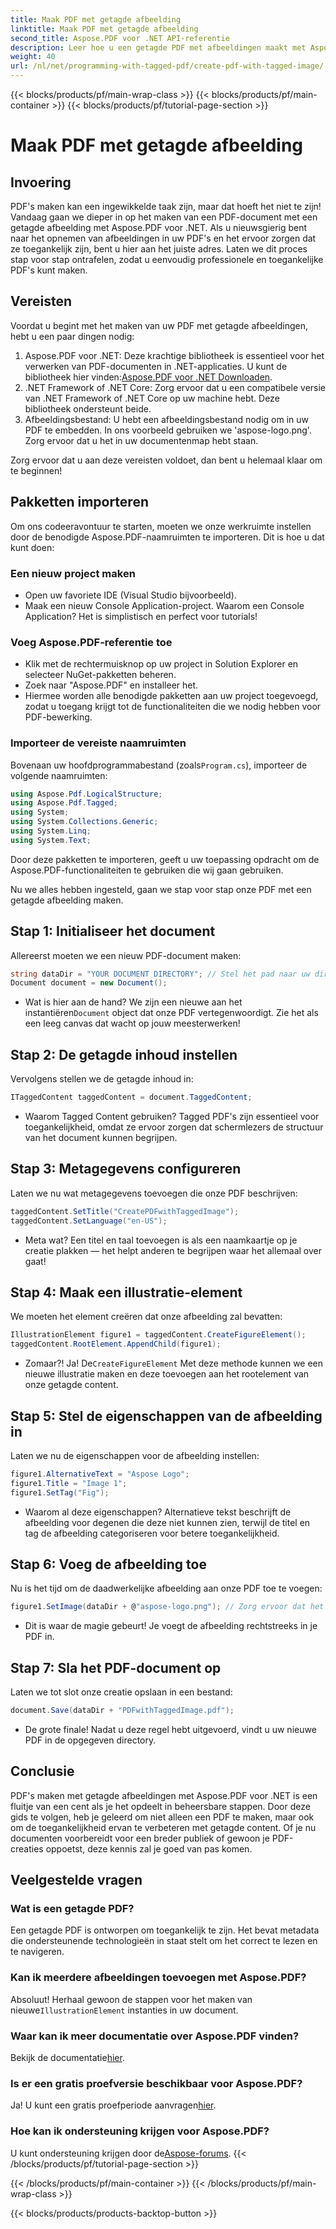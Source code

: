 ```yaml
---
title: Maak PDF met getagde afbeelding
linktitle: Maak PDF met getagde afbeelding
second_title: Aspose.PDF voor .NET API-referentie
description: Leer hoe u een getagde PDF met afbeeldingen maakt met Aspose.PDF voor .NET. Volg onze stapsgewijze handleiding voor toegankelijke en professionele documentcreatie.
weight: 40
url: /nl/net/programming-with-tagged-pdf/create-pdf-with-tagged-image/
---
```


{{< blocks/products/pf/main-wrap-class >}}
{{< blocks/products/pf/main-container >}}
{{< blocks/products/pf/tutorial-page-section >}}

# Maak PDF met getagde afbeelding

## Invoering

PDF's maken kan een ingewikkelde taak zijn, maar dat hoeft het niet te zijn! Vandaag gaan we dieper in op het maken van een PDF-document met een getagde afbeelding met Aspose.PDF voor .NET. Als u nieuwsgierig bent naar het opnemen van afbeeldingen in uw PDF's en het ervoor zorgen dat ze toegankelijk zijn, bent u hier aan het juiste adres. Laten we dit proces stap voor stap ontrafelen, zodat u eenvoudig professionele en toegankelijke PDF's kunt maken.

## Vereisten

Voordat u begint met het maken van uw PDF met getagde afbeeldingen, hebt u een paar dingen nodig:

1. Aspose.PDF voor .NET: Deze krachtige bibliotheek is essentieel voor het verwerken van PDF-documenten in .NET-applicaties. U kunt de bibliotheek hier vinden:[Aspose.PDF voor .NET Downloaden](https://releases.aspose.com/pdf/net/).
2. .NET Framework of .NET Core: Zorg ervoor dat u een compatibele versie van .NET Framework of .NET Core op uw machine hebt. Deze bibliotheek ondersteunt beide.
3. Afbeeldingsbestand: U hebt een afbeeldingsbestand nodig om in uw PDF te embedden. In ons voorbeeld gebruiken we 'aspose-logo.png'. Zorg ervoor dat u het in uw documentenmap hebt staan. 

Zorg ervoor dat u aan deze vereisten voldoet, dan bent u helemaal klaar om te beginnen!

## Pakketten importeren

Om ons codeeravontuur te starten, moeten we onze werkruimte instellen door de benodigde Aspose.PDF-naamruimten te importeren. Dit is hoe u dat kunt doen:

### Een nieuw project maken

- Open uw favoriete IDE (Visual Studio bijvoorbeeld).
- Maak een nieuw Console Application-project. Waarom een Console Application? Het is simplistisch en perfect voor tutorials!

### Voeg Aspose.PDF-referentie toe

- Klik met de rechtermuisknop op uw project in Solution Explorer en selecteer NuGet-pakketten beheren.
- Zoek naar "Aspose.PDF" en installeer het. 
- Hiermee worden alle benodigde pakketten aan uw project toegevoegd, zodat u toegang krijgt tot de functionaliteiten die we nodig hebben voor PDF-bewerking.

### Importeer de vereiste naamruimten

 Bovenaan uw hoofdprogrammabestand (zoals`Program.cs`), importeer de volgende naamruimten:

```csharp
using Aspose.Pdf.LogicalStructure;
using Aspose.Pdf.Tagged;
using System;
using System.Collections.Generic;
using System.Linq;
using System.Text;
```

Door deze pakketten te importeren, geeft u uw toepassing opdracht om de Aspose.PDF-functionaliteiten te gebruiken die wij gaan gebruiken.

Nu we alles hebben ingesteld, gaan we stap voor stap onze PDF met een getagde afbeelding maken.

## Stap 1: Initialiseer het document

Allereerst moeten we een nieuw PDF-document maken:

```csharp
string dataDir = "YOUR DOCUMENT DIRECTORY"; // Stel het pad naar uw directory in
Document document = new Document();
```

-  Wat is hier aan de hand? We zijn een nieuwe aan het instantiëren`Document` object dat onze PDF vertegenwoordigt. Zie het als een leeg canvas dat wacht op jouw meesterwerken!

## Stap 2: De getagde inhoud instellen

Vervolgens stellen we de getagde inhoud in:

```csharp
ITaggedContent taggedContent = document.TaggedContent;
```

- Waarom Tagged Content gebruiken? Tagged PDF's zijn essentieel voor toegankelijkheid, omdat ze ervoor zorgen dat schermlezers de structuur van het document kunnen begrijpen.

## Stap 3: Metagegevens configureren

Laten we nu wat metagegevens toevoegen die onze PDF beschrijven:

```csharp
taggedContent.SetTitle("CreatePDFwithTaggedImage");
taggedContent.SetLanguage("en-US");
```

- Meta wat? Een titel en taal toevoegen is als een naamkaartje op je creatie plakken — het helpt anderen te begrijpen waar het allemaal over gaat!

## Stap 4: Maak een illustratie-element

We moeten het element creëren dat onze afbeelding zal bevatten:

```csharp
IllustrationElement figure1 = taggedContent.CreateFigureElement();
taggedContent.RootElement.AppendChild(figure1);
```

-  Zomaar?! Ja! De`CreateFigureElement` Met deze methode kunnen we een nieuwe illustratie maken en deze toevoegen aan het rootelement van onze getagde content.

## Stap 5: Stel de eigenschappen van de afbeelding in

Laten we nu de eigenschappen voor de afbeelding instellen:

```csharp
figure1.AlternativeText = "Aspose Logo";
figure1.Title = "Image 1";
figure1.SetTag("Fig");
```

- Waarom al deze eigenschappen? Alternatieve tekst beschrijft de afbeelding voor degenen die deze niet kunnen zien, terwijl de titel en tag de afbeelding categoriseren voor betere toegankelijkheid.

## Stap 6: Voeg de afbeelding toe

Nu is het tijd om de daadwerkelijke afbeelding aan onze PDF toe te voegen:

```csharp
figure1.SetImage(dataDir + @"aspose-logo.png"); // Zorg ervoor dat het pad naar uw afbeelding correct is!
```

- Dit is waar de magie gebeurt! Je voegt de afbeelding rechtstreeks in je PDF in. 

## Stap 7: Sla het PDF-document op

Laten we tot slot onze creatie opslaan in een bestand:

```csharp
document.Save(dataDir + "PDFwithTaggedImage.pdf");
```

- De grote finale! Nadat u deze regel hebt uitgevoerd, vindt u uw nieuwe PDF in de opgegeven directory.

## Conclusie

PDF's maken met getagde afbeeldingen met Aspose.PDF voor .NET is een fluitje van een cent als je het opdeelt in beheersbare stappen. Door deze gids te volgen, heb je geleerd om niet alleen een PDF te maken, maar ook om de toegankelijkheid ervan te verbeteren met getagde content. Of je nu documenten voorbereidt voor een breder publiek of gewoon je PDF-creaties oppoetst, deze kennis zal je goed van pas komen.

## Veelgestelde vragen

### Wat is een getagde PDF?
Een getagde PDF is ontworpen om toegankelijk te zijn. Het bevat metadata die ondersteunende technologieën in staat stelt om het correct te lezen en te navigeren.

### Kan ik meerdere afbeeldingen toevoegen met Aspose.PDF?
 Absoluut! Herhaal gewoon de stappen voor het maken van nieuwe`IllustrationElement` instanties in uw document.

### Waar kan ik meer documentatie over Aspose.PDF vinden?
 Bekijk de documentatie[hier](https://reference.aspose.com/pdf/net/).

### Is er een gratis proefversie beschikbaar voor Aspose.PDF?
 Ja! U kunt een gratis proefperiode aanvragen[hier](https://releases.aspose.com/).

### Hoe kan ik ondersteuning krijgen voor Aspose.PDF?
 U kunt ondersteuning krijgen door de[Aspose-forums](https://forum.aspose.com/c/pdf/10).
{{< /blocks/products/pf/tutorial-page-section >}}

{{< /blocks/products/pf/main-container >}}
{{< /blocks/products/pf/main-wrap-class >}}

{{< blocks/products/products-backtop-button >}}
